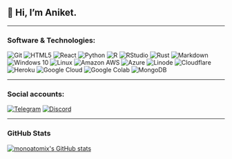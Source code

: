 ## 👋 Hi, I’m Aniket.
---
<!--
### About Me
- 👀 I’m interested in coding and technology.
- 🌱 I’m currently learning Python, Rust.

<!---
monoatomix/monoatomix is a ✨ special ✨ repository because its `README.md` (this file) appears on your GitHub profile.
You can click the Preview link to take a look at your changes.
--->

### Software & Technologies:
![Git](https://img.shields.io/badge/GIT-181717?style=flat&logo=git&logoColor=white)
![HTML5](https://img.shields.io/badge/html5-%23E34F26.svg?style=flat&logo=html5&logoColor=white)
![React](https://img.shields.io/badge/React-242443.svg?style=flat&logo=react&logoColor=61DBFB)
![Python](https://img.shields.io/badge/python-3670A0?style=flat&logo=python&logoColor=ffdd54)
![R](https://img.shields.io/badge/R%20%28Programming%20Language%29-white?style=flat&logo=r&logoColor=3670A0)
![RStudio](https://img.shields.io/badge/RStudio-white?style=flat&logo=r&logoColor=3670A0)
![Rust](https://img.shields.io/badge/Rust-%23FEFFDD.svg?style=flat&logo=rust&logoColor=black)
![Markdown](https://img.shields.io/badge/markdown-%23000000.svg?style=flat&logo=markdown&logoColor=white)
![Windows 10](https://img.shields.io/badge/Windows-0078D6?style=flat&logo=windows&logoColor=white)
![Linux](https://img.shields.io/badge/Linux-282a36?style=flat&logo=linux&logoColor=white)
![Amazon AWS](https://img.shields.io/badge/AWS-282a36?style=flat&logo=amazonaws&logoColor=yellow)
![Azure](https://img.shields.io/badge/Azure-007FFF?style=flat&logo=microsoftazure)
![Linode](https://img.shields.io/badge/Linode-006400?style=flat&logo=linode&logoColor=white)
![Cloudflare](https://img.shields.io/badge/Cloudflare-FFFFFF?style=flat&logo=cloudflare&logoColor=E34F26)
![Heroku](https://img.shields.io/badge/Heroku-6762A6?style=flat&logo=heroku&logoColor=white)
![Google Cloud](https://img.shields.io/badge/Google%20Cloud-FFFFFF?style=flat&logo=googlecloud)
![Google Colab](https://img.shields.io/badge/Google%20Colab-FFFFFF?style=flat&logo=googlecolab&logoColor=E34F26)
![MongoDB](https://img.shields.io/badge/mongoDB-282a36?style=flat&logo=mongodb)

---

###  Social accounts:
[![Telegram](https://img.shields.io/badge/-Telegram-%23282a36?style=flat&logo=Telegram)](https://t.me/Monoatomic)
[![Discord](https://img.shields.io/badge/-Discord-%23202124?style=flat&logo=Discord)](https://discordapp.com/users/698857611944263710)

---

### GitHub Stats
[![monoatomix's GitHub stats](https://github-readme-stats.vercel.app/api?username=monoatomix&theme=yeblu&count_private=true&show_icons=true)](https://github.com/anuraghazra/github-readme-stats)

<!---
![Figma](https://img.shields.io/badge/figma-%23F24E1E.svg?style=flat&logo=figma&logoColor=white)
### Most used languages:
[![Top Langs](https://github-readme-stats.vercel.app/api/top-langs/?username=M0N0Atomic)](https://github.com/anuraghazra/github-readme-stats)
--->
